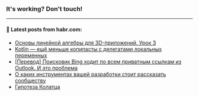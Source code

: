 ### It's working? Don't touch!

---
<!--
#### 🛠️ Technical stack:

![C++](https://img.shields.io/badge/C++-informational?logo=c%2B%2B&style=flat&logoColor=white&color=9C033A)
![Java](https://img.shields.io/badge/Java-informational?logo=java&style=flat&logoColor=white&color=007396)
![Kotlin](https://img.shields.io/badge/Kotlin-informational?logo=Kotlin&style=flat&logoColor=white&color=0095D5)
![JS](https://img.shields.io/badge/JS-informational?logo=javaScript&style=flat&logoColor=black&color=F7Df1E) <br>
![HTML5](https://img.shields.io/badge/HTML5-informational?logo=html5&style=flat&logoColor=white&color=E34F26)
![CSS3](https://img.shields.io/badge/CSS3-informational?logo=css3&style=flat&logoColor=white&color=157286)
![Sass](https://img.shields.io/badge/Saas-informational?logo=sass&style=flat&logoColor=white&color=hotpink)
![PHP](https://img.shields.io/badge/PHP-informational?logo=php&style=flat&logoColor=white&color=777BB4) <br>
![WebPAck](https://img.shields.io/badge/WebPack-informational?logo=webPack&style=flat&logoColor=white&color=FF6F00)
![Bootstrap](https://img.shields.io/badge/Bootstrap-informational?logo=Bootstrap&style=flat&logoColor=white&color=7952B3)
![MySQL](https://img.shields.io/badge/MySQL-informational?logo=MySQL&style=flat&logoColor=white&color=00f) <br>
![NodeJS](https://img.shields.io/badge/NodeJS-informational?logo=node.js&style=flat&logoColor=white&color=43853D)
![Spring](https://img.shields.io/badge/Spring-informational?logo=Spring&style=flat&logoColor=white&color=0A9EDC)
![Angular](https://img.shields.io/badge/Vue-informational?logo=vue.js&style=flat&logoColor=white&color=red)
![Git](https://img.shields.io/badge/Git-informational?logo=git&style=flat&logoColor=white&color=darkorange)

___
-->

#### 💬 Latest posts from habr.com:

<!-- BLOG-POST-LIST:START -->
- [Основы линейной алгебры для 3D-приложений. Урок 3](https://habr.com/ru/post/674540/?utm_source=habrahabr&utm_medium=rss&utm_campaign=674540)
- [Kotlin — ещё меньше копипасты с делегатами локальных переменных](https://habr.com/ru/post/675552/?utm_source=habrahabr&utm_medium=rss&utm_campaign=675552)
- [[Перевод] Поисковик Bing ходит по всем приватным ссылкам из Outlook. И это проблема](https://habr.com/ru/post/675618/?utm_source=habrahabr&utm_medium=rss&utm_campaign=675618)
- [О каких инструментах вашей разработки стоит рассказать сообществу](https://habr.com/ru/post/675604/?utm_source=habrahabr&utm_medium=rss&utm_campaign=675604)
- [Гипотеза Колатца](https://habr.com/ru/post/675594/?utm_source=habrahabr&utm_medium=rss&utm_campaign=675594)
<!-- BLOG-POST-LIST:END -->
